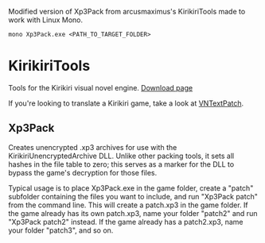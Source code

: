 Modified version of Xp3Pack from arcusmaximus's KirikiriTools made to work with Linux Mono.

`mono Xp3Pack.exe <PATH_TO_TARGET_FOLDER>`

# KirikiriTools
Tools for the Kirikiri visual novel engine. [Download page](https://github.com/arcusmaximus/KirikiriTools/releases)

If you're looking to translate a Kirikiri game, take a look at [VNTextPatch](https://github.com/arcusmaximus/VNTranslationTools).

## Xp3Pack
Creates unencrypted .xp3 archives for use with the KirikiriUnencryptedArchive DLL. Unlike other packing tools, it sets all hashes in the file table to zero; this serves as a marker for the DLL to bypass the game's decryption for those files.

Typical usage is to place Xp3Pack.exe in the game folder, create a "patch" subfolder containing the files you want to include, and run "Xp3Pack patch" from the command line. This will create a patch.xp3 in the game folder. If the game already has its own patch.xp3, name your folder "patch2" and run "Xp3Pack patch2" instead. If the game already has a patch2.xp3, name your folder "patch3", and so on.
